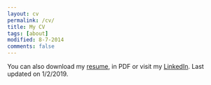 ```yaml
---
layout: cv
permalink: /cv/
title: My CV
tags: [about]
modified: 8-7-2014
comments: false
---
```


You can also download my [resume](https://drive.google.com/open?id=1ElcWvlcYgbx_Pw4amAY230AAM5meI6zQ), in PDF or visit my [LinkedIn](https://www.linkedin.com/in/vinit-sheth/). Last updated on 1/2/2019.

